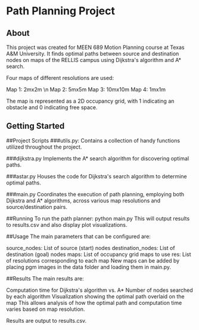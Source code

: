 # Path Planning Project

## About
This project was created for MEEN 689 Motion Planning course at Texas A&M University. It finds optimal paths between source and destination nodes on maps of the RELLIS campus using Dijkstra's algorithm and A* search.

Four maps of different resolutions are used:

Map 1: 2mx2m \n
Map 2: 5mx5m
Map 3: 10mx10m
Map 4: 1mx1m

The map is represented as a 2D occupancy grid, with 1 indicating an obstacle and 0 indicating free space.

## Getting Started

##Project Scripts
###utils.py:
Contains a collection of handy functions utilized throughout the project.

###dijkstra.py
Implements the A* search algorithm for discovering optimal paths.

###astar.py
Houses the code for Dijkstra's search algorithm to determine optimal paths.

###main.py
Coordinates the execution of path planning, employing both Dijkstra and A* algorithms, across various map resolutions and source/destination pairs.

##Running
To run the path planner:
python main.py
This will output results to results.csv and also display plot visualizations.

##Usage
The main parameters that can be configured are:

source_nodes: List of source (start) nodes
destination_nodes: List of destination (goal) nodes
maps: List of occupancy grid maps to use
res: List of resolutions corresponding to each map
New maps can be added by placing pgm images in the data folder and loading them in main.py.

##Results
The main results are:

Computation time for Dijkstra's algorithm vs. A*
Number of nodes searched by each algorithm
Visualization showing the optimal path overlaid on the map
This allows analysis of how the optimal path and computation time varies based on map resolution.

Results are output to results.csv.
